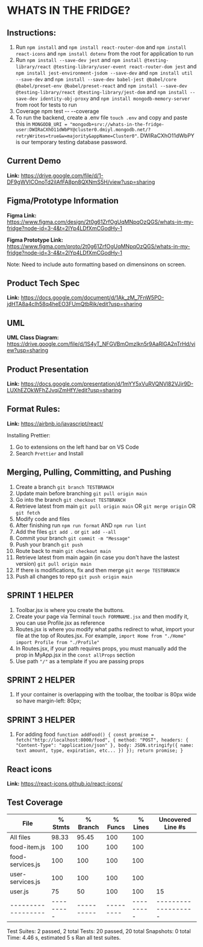 # WHATS IN THE FRIDGE?

## Instructions:

1. Run `npm install` and `npm install react-router-dom` and `npm install react-icons` and `npm install dotenv` from the root for application to run
2. Run `npm install --save-dev jest` and `npm install @testing-library/react @testing-library/user-event react-router-dom jest` and `npm install jest-environment-jsdom --save-dev` and `npm install util --save-dev` and `npm install --save-dev babel-jest @babel/core @babel/preset-env @babel/preset-react` and `npm install --save-dev @testing-library/react @testing-library/jest-dom` and `npm install --save-dev identity-obj-proxy` and `npm install mongodb-memory-server` from root for tests to run
3. Coverage npm test -- --coverage
4. To run the backend, create a .env file `touch .env` and copy and paste this in `MONGODB_URI = "mongodb+srv://whats-in-the-fridge-user:DWIRaCXhO11dWbPY@cluster0.dmiyl.mongodb.net/?retryWrites=true&w=majority&appName=Cluster0"`.
   DWIRaCXhO11dWbPY is our temporary testing database password.

## Current Demo

**Link:** https://drive.google.com/file/d/1-DF9gWVICOnoTd2iIAfFA8pn8QXNmS5H/view?usp=sharing

## Figma/Prototype Information

**Figma Link:** https://www.figma.com/design/2t0g61ZrfOgUqMNpqOzQGS/whats-in-my-fridge?node-id=3-4&t=2IYp4LDfXmCGodHy-1

**Figma Prototype Link:** https://www.figma.com/proto/2t0g61ZrfOgUqMNpqOzQGS/whats-in-my-fridge?node-id=3-4&t=2IYp4LDfXmCGodHy-1

Note: Need to include auto formatting based on dimensinons on screen.

## Product Tech Spec

**Link:** https://docs.google.com/document/d/1Ak_zM_7FnW5PO-jdHTA8a4cIh58q4heEO3FUmQtbRik/edit?usp=sharing

## UML

**UML Class Diagram:** https://drive.google.com/file/d/1S4yT_NFGVBmOmzIkn5r9AaRlGA2nTrHd/view?usp=sharing

## Product Presentation

**Link:** https://docs.google.com/presentation/d/1mYY5xVuRVQNVl82VJjr9D-LUXhEZOkWFhZJvqiZmHfY/edit?usp=sharing

## Format Rules:

**Link:** https://airbnb.io/javascript/react/

Installing Prettier:

1. Go to extensions on the left hand bar on VS Code
2. Search `Prettier` and Install

## Merging, Pulling, Committing, and Pushing

1. Create a branch `git branch TESTBRANCH`
2. Update main before branching `git pull origin main`
3. Go into the branch `git checkout TESTBRANCH`
4. Retrieve latest from main `git pull origin main` OR `git merge origin` OR `git fetch`
5. Modify code and files
6. After finishing run `npm run format` AND `npm run lint`
7. Add the files `git add .` or `git add --all`
8. Commit your branch `git commit -m "Message"`
9. Push your branch `git push`
10. Route back to main `git checkout main`
11. Retrieve latest from main again (in case you don't have the lastest version) `git pull origin main`
12. If there is modifications, fix and then merge `git merge TESTBRANCH`
13. Push all changes to repo `git push origin main`

## SPRINT 1 HELPER

1. Toolbar.jsx is where you create the buttons.
2. Create your page via Terminal `touch FORMNAME.jsx` and then modify it, you can use Profile.jsx as reference
3. Routes.jsx is where you modify what paths redirect to what, import your file at the top of Routes.jsx. For example, `import Home from "./Home"` `import Profile from "./Profile"`
4. In Routes.jsx, if your path requires props, you must manually add the prop in MyApp.jsx in the `const allProps` section
5. Use path `"/"` as a template if you are passing props

## SPRINT 2 HELPER

1. If your container is overlapping with the toolbar, the toolbar is 80px wide so have margin-left: 80px;

## SPRINT 3 HELPER

1. For adding food
   `function addFood() {
  const promise = fetch("http://localhost:8000/food", {
    method: "POST",
    headers: {
      "Content-Type": "application/json"
    },
    body: JSON.stringify({
      name: text
      amount, type, expiration, etc...
    })
  });
  return promise;
}`

## React icons

**Link:** https://react-icons.github.io/react-icons/

## Test Coverage

File              | % Stmts | % Branch | % Funcs | % Lines | Uncovered Line #s 
------------------|---------|----------|---------|---------|-------------------
All files         |   98.33 |    95.45 |     100 |     100 |                   
 food-item.js     |     100 |      100 |     100 |     100 |                   
 food-services.js |     100 |      100 |     100 |     100 |                   
 user-services.js |     100 |      100 |     100 |     100 |                   
 user.js          |      75 |       50 |     100 |     100 | 15                
------------------|---------|----------|---------|---------|-------------------

Test Suites: 2 passed, 2 total
Tests:       20 passed, 20 total
Snapshots:   0 total
Time:        4.46 s, estimated 5 s
Ran all test suites.
